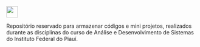 <img src="https://upload.wikimedia.org/wikipedia/commons/thumb/2/23/Instituto_Federal_do_Piau%C3%AD_-_Marca_Vertical_2015.svg/1200px-Instituto_Federal_do_Piau%C3%AD_-_Marca_Vertical_2015.svg.png" width="30px"/>

Repositório reservado para armazenar códigos e mini projetos, realizados durante as disciplinas do curso de Análise e Desenvolvimento de Sistemas do Instituto Federal do Piauí.
